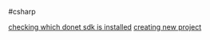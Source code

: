 #csharp 

[checking which donet sdk is installed](checking%20which%20donet%20sdk%20is%20installed.md)
[creating new project](creating%20new%20project.md)